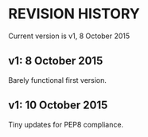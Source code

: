 REVISION HISTORY
================

Current version is v1, 8 October 2015


v1: 8 October 2015
------------------
Barely functional first version.

v1: 10 October 2015
-------------------
Tiny updates for PEP8 compliance.